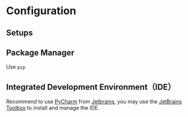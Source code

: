 # Configuration

## Setups

## Package Manager

Use `pip`

## Integrated Development Environment（IDE）

Recommend to use [PyCharm](https://www.jetbrains.com/pycharm/) from [Jetbrains](https://www.jetbrains.com/), you may use the [JetBrains Toolbox](https://www.jetbrains.com/toolbox/) to install and manage the IDE.

